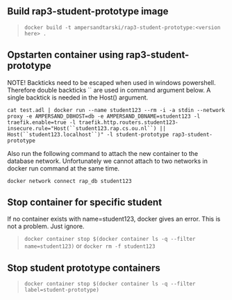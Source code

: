 
## Build rap3-student-prototype image
> `docker build -t ampersandtarski/rap3-student-prototype:<version here> .`

## Opstarten container using rap3-student-prototype
NOTE! Backticks need to be escaped when used in windows powershell. Therefore double backticks `` are used in command argument below. A single backtick is needed in the Host() argument.
```
cat test.adl | docker run --name student123 --rm -i -a stdin --network proxy -e AMPERSAND_DBHOST=db -e AMPERSAND_DBNAME=student123 -l traefik.enable=true -l traefik.http.routers.student123-insecure.rule="Host(``student123.rap.cs.ou.nl``) || Host(``student123.localhost``)" -l student-prototype rap3-student-prototype
```
Also run the following command to attach the new container to the database network. Unfortunately we cannot attach to two networks in docker run command at the same time.
```
docker network connect rap_db student123
```

## Stop container for specific student
If no container exists with name=student123, docker gives an error. This is not a problem. Just ignore.
> `docker container stop $(docker container ls -q --filter name=student123)`
or
> `docker rm -f student123`

## Stop student prototype containers
> `docker container stop $(docker container ls -q --filter label=student-prototype)`